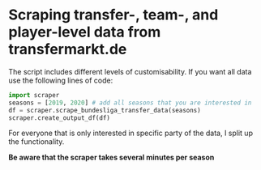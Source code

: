 # Scraping transfer-, team-, and player-level data from transfermarkt.de

The script includes different levels of customisability. If you want all data use the following lines of code:

```python
import scraper
seasons = [2019, 2020] # add all seasons that you are interested in
df = scraper.scrape_bundesliga_transfer_data(seasons)
scraper.create_output_df(df)
```

For everyone that is only interested in specific party of the data, I split up the functionality.

**Be aware that the scraper takes several minutes per season**